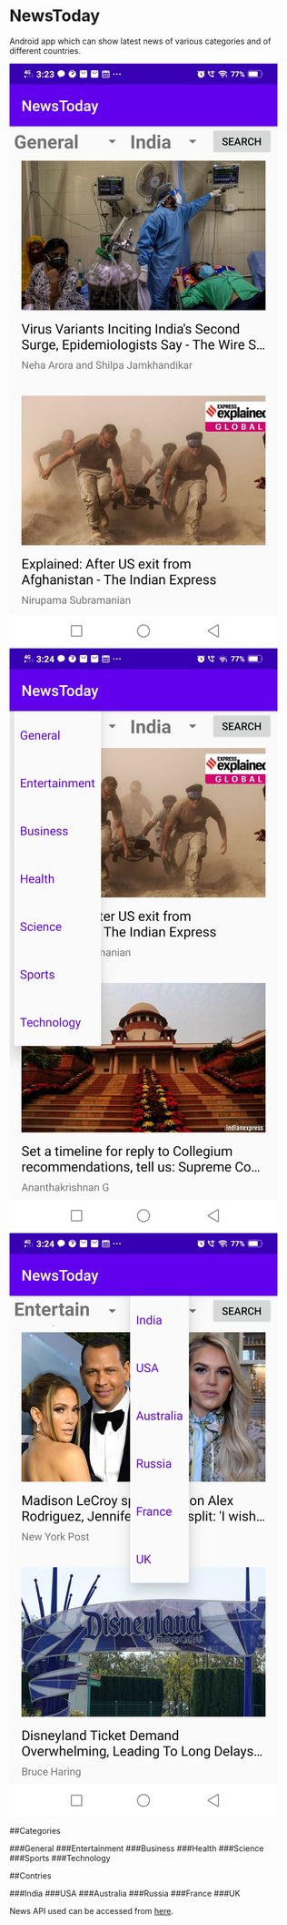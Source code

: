 # NewsToday
Android app which can show latest news of various categories and of different countries.

![app ui](https://github.com/pebblestack/NewsToday/blob/main/Assets/Screenshots/Screenshot_20210416_152353.jpg)
![categories](https://github.com/pebblestack/NewsToday/blob/main/Assets/Screenshots/Screenshot_20210416_152413.jpg)
![countries](https://github.com/pebblestack/NewsToday/blob/main/Assets/Screenshots/Screenshot_20210416_152455.jpg)

##Categories

###General
###Entertainment
###Business
###Health
###Science
###Sports
###Technology

##Contries

###India
###USA
###Australia
###Russia
###France
###UK

News API used can be accessed from [here](https://saurav.tech/NewsAPI/).
